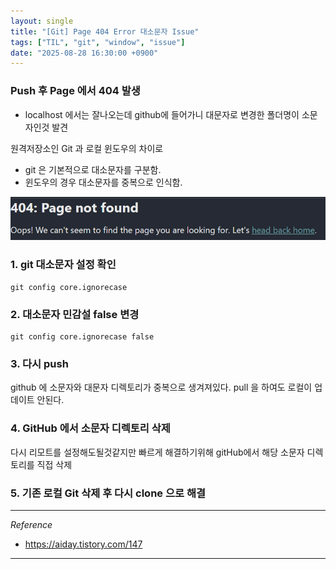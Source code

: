 ```yaml
---
layout: single
title: "[Git] Page 404 Error 대소문자 Issue"
tags: ["TIL", "git", "window", "issue"]
date: "2025-08-28 16:30:00 +0900"
---
```


### Push 후 Page 에서 404 발생
* localhost 에서는 잘나오는데 github에 들어가니 대문자로 변경한 폴더명이 소문자인것 발견


원격저장소인 Git 과 로컬 윈도우의 차이로

* git 은 기본적으로 대소문자를 구분함.
* 윈도우의 경우 대소문자를 중복으로 인식함.

![alt text](/assets/images/issue_01.png)

### 1. git 대소문자 설정 확인
    git config core.ignorecase

### 2. 대소문자 민감설 false 변경
    git config core.ignorecase false

### 3. 다시 push
github 에 소문자와 대문자 디렉토리가 중복으로 생겨져있다.
pull 을 하여도 로컬이 업데이트 안된다.

### 4. GitHub 에서 소문자 디렉토리 삭제
다시 리모트를 설정해도될것같지만
빠르게 해결하기위해 gitHub에서 해당 소문자 디렉토리를 직접 삭제

### 5. 기존 로컬 Git 삭제 후 다시 clone 으로 해결

---
*Reference*

* <https://aiday.tistory.com/147>

---